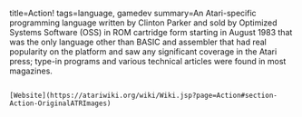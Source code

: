title=Action!
tags=language, gamedev
summary=An Atari-specific programming language written by Clinton Parker and sold by Optimized Systems Software (OSS) in ROM cartridge form starting in August 1983 that was the only language other than BASIC and assembler that had real popularity on the platform and saw any significant coverage in the Atari press; type-in programs and various technical articles were found in most magazines. 
~~~~~~

[Website](https://atariwiki.org/wiki/Wiki.jsp?page=Action#section-Action-OriginalATRImages)


